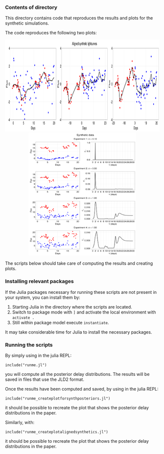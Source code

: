 ### Contents of directory

This directory contains code that reproduces the results and plots for the synthetic simulations.

The code reproduces the following two plots:
<p align="center">

<img src="https://github.com/HITS-AIN/GPCCPaper/blob/b2d946d8f6fc5cb27f9af5c0c800a61209c2024d/scripts/Synthetic/synth_aligned_at_three_delays.png"  style="width:1000px;height:300px;">
<img src="https://github.com/HITS-AIN/GPCCPaper/blob/b2d946d8f6fc5cb27f9af5c0c800a61209c2024d/scripts/Synthetic/synth_posteriors.png"  style="width:350px;height:400px;">

</p>

The scripts below should take care of computing the results and creating plots.

### Installing relevant packages

If the Julia packages necessary for running these scripts are not present in your system, you can install them by:

1. Starting Julia in the directory where the scripts are located.
2. Switch to package mode with `]` and activate the local environment with `activate .`
3. Still within package model execute ``instantiate``.

It may take considerable time for Julia to install the necessary packages.

### Running the scripts

By simply using in the julia REPL:
```
include("runme.jl")
```
you will compute all the posterior delay distributions. 
The results will be saved in files that use the JLD2 format.


Once the results have been computed and saved, by using in the julia REPL:
```
include("runme_createplotforsynthposteriors.jl")
```
it should be possible to recreate the plot that shows the posterior delay distributions in the paper.


Similarly, with:
```
include("runme_createplotalignedsynthetics.jl")
```
it should be possible to recreate the plot that shows the posterior delay distributions in the paper.


